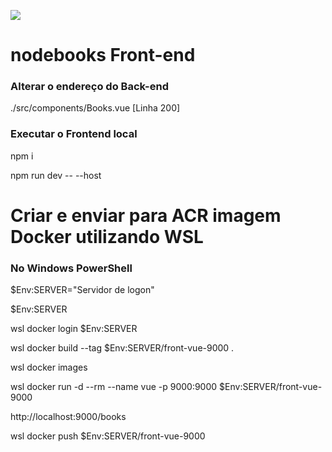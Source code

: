 ![](https://cdn.prod.website-files.com/6746e4625c4bb3fb49ba7f5b/676d3ea364ffa788c0227f94_Blockchain%20Main%20Image%20(1).webp)

# nodebooks Front-end

### Alterar o endereço do Back-end

./src/components/Books.vue [Linha 200]

### Executar o Frontend local

npm i

npm run dev -- --host

# Criar e enviar para ACR imagem Docker utilizando WSL

### No Windows PowerShell

$Env:SERVER="Servidor de logon"

$Env:SERVER

wsl docker login $Env:SERVER

wsl docker build --tag $Env:SERVER/front-vue-9000 .

wsl docker images

wsl docker run -d --rm --name vue -p 9000:9000 $Env:SERVER/front-vue-9000

http://localhost:9000/books

wsl docker push $Env:SERVER/front-vue-9000
